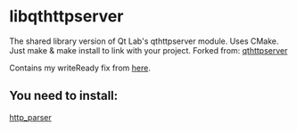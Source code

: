 # libqthttpserver
The shared library version of Qt Lab's qthttpserver module. Uses CMake. Just make &amp; make install to link with your project.
Forked from: [qthttpserver](https://github.com/qt-labs/qthttpserver)

Contains my writeReady fix from [here](https://codereview.qt-project.org/c/qt-labs/qthttpserver/+/292953).

## You need to install:
[http_parser](https://github.com/nodejs/http-parser)
